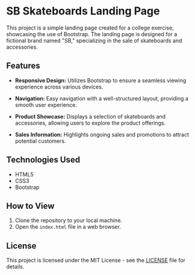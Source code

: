 # SB Skateboards Landing Page

This project is a simple landing page created for a college exercise, showcasing the use of Bootstrap. The landing page is designed for a fictional brand named "SB," specializing in the sale of skateboards and accessories.

## Features

- **Responsive Design:** Utilizes Bootstrap to ensure a seamless viewing experience across various devices.
  
- **Navigation:** Easy navigation with a well-structured layout, providing a smooth user experience.

- **Product Showcase:** Displays a selection of skateboards and accessories, allowing users to explore the product offerings.

- **Sales Information:** Highlights ongoing sales and promotions to attract potential customers.

## Technologies Used

- HTML5
- CSS3
- Bootstrap

## How to View

1. Clone the repository to your local machine.
2. Open the `index.html` file in a web browser.

## License

This project is licensed under the MIT License - see the [LICENSE](LICENSE) file for details.
